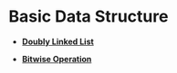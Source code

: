 # Basic Data Structure

-   **[Doubly Linked List](kernel-small-apx-dll.md)**  

-   **[Bitwise Operation](kernel-small-apx-bitwise.md)**  


